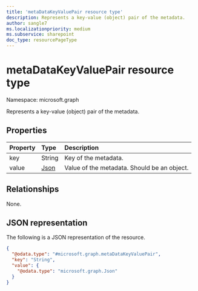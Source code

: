 ```yaml
---
title: 'metaDataKeyValuePair resource type'
description: Represents a key-value (object) pair of the metadata.
author: sangle7
ms.localizationpriority: medium
ms.subservice: sharepoint
doc_type: resourcePageType
---
```


# metaDataKeyValuePair resource type

Namespace: microsoft.graph



Represents a key-value (object) pair of the metadata.

## Properties

| Property | Type                         | Description                                  |
| :------- | :--------------------------- | :------------------------------------------- |
| key      | String                       | Key of the metadata.                        |
| value    | [Json](../resources/json.md) | Value of the metadata. Should be an object. |

## Relationships

None.

## JSON representation

The following is a JSON representation of the resource.

<!-- {
  "blockType": "resource",
  "@odata.type": "microsoft.graph.metaDataKeyValuePair"
}
-->

```json
{
  "@odata.type": "#microsoft.graph.metaDataKeyValuePair",
  "key": "String",
  "value": {
    "@odata.type": "microsoft.graph.Json"
  }
}
```
